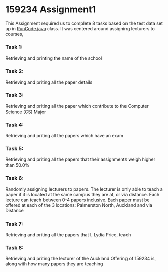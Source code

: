 # 159234 Assignment1

This Assignment required us to complete 8 tasks based on the test data set up in [RunCode.java](https://github.com/Lydia-Price776/159234_Assignment1/blob/main/src/RunCode.java) class. It was centered around assigning lecturers to courses, 

### Task 1:

Retrieving and printing the name of the school

### Task 2:

Retrieving and priting all the paper details

### Task 3:

Retrieving and priting all the paper which contribute to the Computer Science (CS) Major 

### Task 4:

Retrieving and priting all the papers which have an exam

### Task 5:

Retrieving and priting all the papers that their assignments weigh higher than 50.0%

### Task 6:

Randomly assigning lecturers to papers. The lecturer is only able to teach a paper if it is located at the same campus they are at, or via distance. Each lecture can teach between 0-4 papers inclusive. Each paper must be offered at each of the 3 locations: Palmerston North, Auckland and via Distance

### Task 7:
Retrieving and priting all the papers that I, Lydia Price, teach

### Task 8:
Retrieving and priting the lecturer of the Auckland Offering of 159234 is, along with how many papers they are teaching
